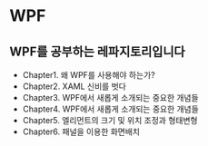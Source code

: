 # WPF
## WPF를 공부하는 레파지토리입니다
- Chapter1. 왜 WPF를 사용해야 하는가?
- Chapter2. XAML 신비를 벗다
- Chapter3. WPF에서 새롭게 소개되는 중요한 개념들
- Chapter4. WPF에서 새롭게 소개되는 중요한 개념들
- Chapter5. 엘리먼트의 크기 및 위치 조정과 형태변형 
- Chapter6. 패널을 이용한 화면배치